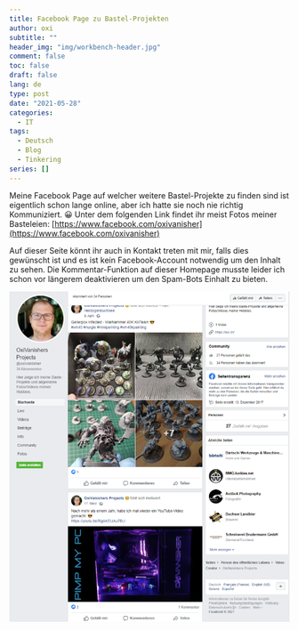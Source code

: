 ```yaml
---
title: Facebook Page zu Bastel-Projekten
author: oxi
subtitle: ""
header_img: "img/workbench-header.jpg"
comment: false
toc: false
draft: false
lang: de
type: post
date: "2021-05-28"
categories:
  - IT
tags:
  - Deutsch
  - Blog
  - Tinkering
series: []
---
```

Meine Facebook Page auf welcher weitere Bastel-Projekte zu finden sind ist eigentlich schon lange online, aber ich hatte sie noch nie richtig Kommuniziert. 😀
Unter dem folgenden Link findet ihr meist Fotos meiner Basteleien: [https://www.facebook.com/oxivanisher](https://www.facebook.com/oxivanisher)

Auf dieser Seite könnt ihr auch in Kontakt treten mit mir, falls dies gewünscht ist und es ist kein Facebook-Account notwendig um den Inhalt zu sehen. Die Kommentar-Funktion auf dieser Homepage musste leider ich schon vor längerem deaktivieren um den Spam-Bots Einhalt zu bieten.

![Facebook Page](img/Oxivanisher-Facebook-Preview.png)
